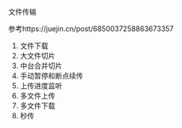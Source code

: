 文件传输

参考https://juejin.cn/post/6850037258863673357

1. 文件下载
2. 大文件切片
3. 中台合并切片
4. 手动暂停和断点续传
5. 上传进度监听
6. 多文件上传
7. 多文件下载
8. 秒传
